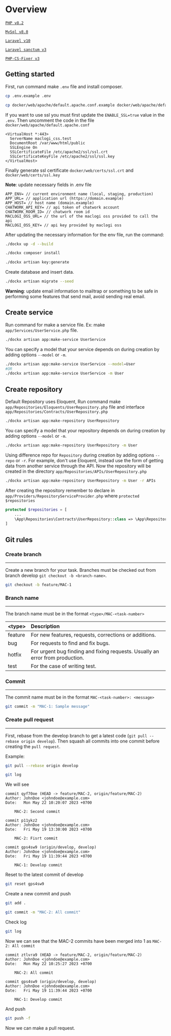 # Overview

[`PHP v8.2`](https://php.net)

[`MySql v8.0`](https://github.com/laravel/sanctum)

[`Laravel v10`](https://github.com/laravel/laravel)

[`Laravel sanctum v3`](https://github.com/laravel/sanctum)

[`PHP-CS-Fixer v3`](https://github.com/PHP-CS-Fixer/PHP-CS-Fixer)

## Getting started

First, run command make `.env` file and install composer.

```bash
cp .env.example .env
```

```bash
cp docker/web/apache/default.apache.conf.example docker/web/apache/default.apache.conf
```

If you want to use ssl you must first update the `ENABLE_SSL=true` value in the `.env`. Then uncomment the code in the file `docker/web/apache/default.apache.conf`

```text
<VirtualHost *:443>
  ServerName maclogi_css.test
  DocumentRoot /var/www/html/public
  SSLEngine On
  SSLCertificateFile /etc/apache2/ssl/ssl.crt
  SSLCertificateKeyFile /etc/apache2/ssl/ssl.key
</VirtualHost>
```

Finally generate ssl certificate `docker/web/certs/ssl.crt` and `docker/web/certs/ssl.key`

**Note**: update necessary fields in .env file

```text
APP_ENV= // current environment name (local, staging, production)
APP_URL= // application url (https://domain.example)
APP_HOST= // host name (domain.example)
CHATWORK_API_KEY= // api token of chatwork account
CHATWORK_ROOM_ID= // chatwork room id
MACLOGI_OSS_URL= // the url of the maclogi oss provided to call the api
MACLOGI_OSS_KEY= // api key provided by maclogi oss
```

After updating the necessary information for the env file, run the command:

```bash
./dockx up -d --build
```

```bash
./dockx composer install
```

```bash
./dockx artisan key:generate
```

Create database and insert data.

```bash
./dockx artisan migrate --seed
```

**Warning**: update email information to mailtrap or something to be safe in performing some features that send mail, avoid sending real email.

## Create service

Run command for make a service file. Ex: make `app/Services/UserService.php` file.

```bash
./dockx artisan app:make-service UserService
```

You can specify a model that your service depends on during creation by adding options `--model` or `-m`.

```bash
./dockx artisan app:make-service UserService --model=User
#OR
./dockx artisan app:make-service UserService -m User
```

## Create repository

Default Repository uses Eloquent, Run command make `app/Repositories/Eloquents/UserRepository.php` file
and interface `app/Repositories/Contracts/UserRepository.php`

```bash
./dockx artisan app:make-repository UserRepository
```

You can specify a model that your repository depends on during creation by adding options `--model` or `-m`.

```bash
./dockx artisan app:make-repository UserRepository -m User
```

Using difference repo for `Repository` during creation by adding options `--repo` or `-r`. For example, don't use Eloquent,
instead use the form of getting data from another service through the API. Now the repository will be created in the directory
`app/Repositories/APIs/UserRepository.php`

```bash
./dockx artisan app:make-repository UserRepository -m User -r APIs
```

After creating the repository remember to declare in `app/Providers/RepositoryServiceProvider.php` where `protected $repositories`

```php
protected $repositories = [
    ...
    \App\Repositories\Contracts\UserRepository::class => \App\Repositories\Eloquents\UserRepository::class,
]
```

## Git rules

### Create branch

---

Create a new branch for your task. Branches must be checked out from branch develop `git checkout -b <branch-name>`.

```bash
git checkout -b feature/MAC-1
```

### Branch name

---

The branch name must be in the format `<type>/MAC-<task-number>`

| &lt;type&gt;| Description                                                                   |
| :---------- | :---------------------------------------------------------------------------- |
| feature     | For new features, requests, corrections or additions.                         |
| bug         | For requests to find and fix bugs.                                            |
| hotfix      | For urgent bug finding and fixing requests. Usually an error from production. |
| test        | For the case of writing test.                                                 |

### Commit

---

The commit name must be in the format `MAC-<task-number>: <message>`

```bash
git commit -m "MAC-1: Sample message"
```

### Create pull request

---

First, rebase from the develop branch to get a latest code (`git pull --rebase origin develop`).
Then squash all commits into one commit before creating the `pull request`.

Example:

```bash
git pull --rebase origin develop
```

```bash
git log
```

We will see

```log
commit qyf70oe (HEAD -> feature/MAC-2, origin/feature/MAC-2)
Author: JohnDoe <johndoe@example.com>
Date:   Mon May 22 10:20:07 2023 +0700

    MAC-2: Second commit

commit p11ykz2
Author: JohnDoe <johndoe@example.com>
Date:   Fri May 19 13:30:00 2023 +0700

    MAC-2: Fisrt commit

commit gps4sw9 (origin/develop, develop)
Author: JohnDoe <johndoe@example.com>
Date:   Fri May 19 11:39:44 2023 +0700

    MAC-1: Develop commit
```

Reset to the latest commit of develop

```bash
git reset gps4sw9
```

Create a new commit and push

```bash
git add .
```

```bash
git commit -m "MAC-2: All commit"
```

Check log

```bash
git log
```

Now we can see that the MAC-2 commits have been merged into 1 as `MAC-2: All commit`

```log
commit ztlvra9 (HEAD -> feature/MAC-2, origin/feature/MAC-2)
Author: JohnDoe <johndoe@example.com>
Date:   Mon May 22 10:25:27 2023 +0700

    MAC-2: All commit

commit gps4sw9 (origin/develop, develop)
Author: JohnDoe <johndoe@example.com>
Date:   Fri May 19 11:39:44 2023 +0700

    MAC-1: Develop commit
```

And push

```bash
git push -f
```

Now we can make a pull request.
